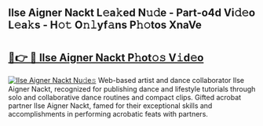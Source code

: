 ## Ilse Aigner Nackt L𝚎a𝚔ed N𝚞𝚍e - Part-o4d Vi𝚍𝚎o L𝚎a𝚔s - H𝚘𝚝 O𝚗𝚕yf𝚊ns P𝚑𝚘tos XnaVe

# <h2><a href="http://kf0fweg.oniu.top/?m=Ilse+Aigner+Nackt">🔗👉 🔴 Ilse Aigner Nackt P𝚑ot𝚘𝚜 V𝚒d𝚎o</a></h2>

[![Ilse Aigner Nackt Nu𝚍e𝚜](https://i.imgur.com/0qMVB7G.gif)](http://kf0fweg.oniu.top/?m=Ilse+Aigner+Nackt)
Web-based artist and dance collaborator Ilse Aigner Nackt, recognized for publishing dance and lifestyle tutorials through solo and collaborative dance routines and compact clips. Gifted acrobat partner Ilse Aigner Nackt, famed for their exceptional skills and accomplishments in performing acrobatic feats with partners.  
